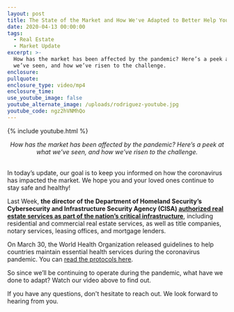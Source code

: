 ```yaml
---
layout: post
title: The State of the Market and How We've Adapted to Better Help You
date: 2020-04-13 00:00:00
tags:
  - Real Estate
  - Market Update
excerpt: >-
  How has the market has been affected by the pandemic? Here’s a peek at what
  we’ve seen, and how we’ve risen to the challenge.
enclosure:
pullquote:
enclosure_type: video/mp4
enclosure_time:
use_youtube_image: false
youtube_alternate_image: /uploads/rodriguez-youtube.jpg
youtube_code: ngz2hVNMhQo
---
```


{% include youtube.html %}

<center><em>How has the market has been affected by the pandemic? Here&rsquo;s a peek at what we&rsquo;ve seen, and how we&rsquo;ve risen to the challenge.</em></center>

<br>In today’s update, our goal is to keep you informed on how the coronavirus has impacted the market. We hope you and your loved ones continue to stay safe and healthy\!

Last Week, **the director of the Department of Homeland Security’s Cybersecurity and Infrastructure Security Agency (CISA) <u><a target="_blank" href="https://www.cisa.gov/sites/default/files/publications/CISA_Guidance_on_the_Essential_Critical_Infrastructure_Workforce_Version_2.0_Updated.pdf">authorized real estate services as part of the nation&rsquo;s critical infrastructure</a></u>**, including residential and commercial real estate services, as well as title companies, notary services, leasing offices, and mortgage lenders.

On March 30, the World Health Organization released guidelines to help countries maintain essential health services during the coronavirus pandemic. You can <u><a target="_blank" href="https://www.who.int/emergencies/diseases/novel-coronavirus-2019/technical-guidance/maintaining-essential-health-services-and-systems">read the protocols here</a></u>.

So since we’ll be continuing to operate during the pandemic, what have we done to adapt? Watch our video above to find out.

If you have any questions, don't hesitate to reach out. We look forward to hearing from you.
